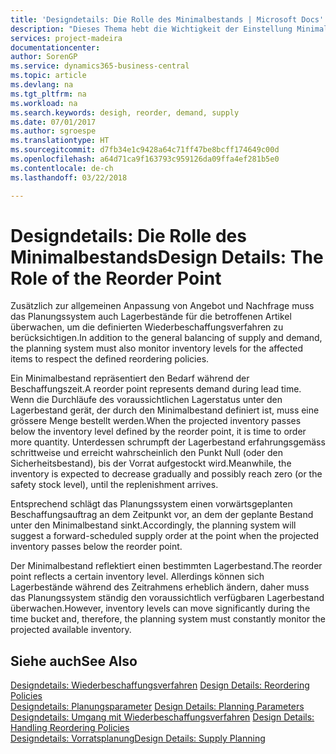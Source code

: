 ```yaml
---
title: 'Designdetails: Die Rolle des Minimalbestands | Microsoft Docs'
description: "Dieses Thema hebt die Wichtigkeit der Einstellung Minimalbed hervor, damit Sie wissen, wann Sie den Bestand erneuern müssen."
services: project-madeira
documentationcenter: 
author: SorenGP
ms.service: dynamics365-business-central
ms.topic: article
ms.devlang: na
ms.tgt_pltfrm: na
ms.workload: na
ms.search.keywords: desigh, reorder, demand, supply
ms.date: 07/01/2017
ms.author: sgroespe
ms.translationtype: HT
ms.sourcegitcommit: d7fb34e1c9428a64c71ff47be8bcff174649c00d
ms.openlocfilehash: a64d71ca9f163793c959126da09ffa4ef281b5e0
ms.contentlocale: de-ch
ms.lasthandoff: 03/22/2018

---
```

# <a name="design-details-the-role-of-the-reorder-point"></a><span data-ttu-id="c00bf-103">Designdetails: Die Rolle des Minimalbestands</span><span class="sxs-lookup"><span data-stu-id="c00bf-103">Design Details: The Role of the Reorder Point</span></span>
<span data-ttu-id="c00bf-104">Zusätzlich zur allgemeinen Anpassung von Angebot und Nachfrage muss das Planungssystem auch Lagerbestände für die betroffenen Artikel überwachen, um die definierten Wiederbeschaffungsverfahren zu berücksichtigen.</span><span class="sxs-lookup"><span data-stu-id="c00bf-104">In addition to the general balancing of supply and demand, the planning system must also monitor inventory levels for the affected items to respect the defined reordering policies.</span></span>  
  
<span data-ttu-id="c00bf-105">Ein Minimalbestand repräsentiert den Bedarf während der Beschaffungszeit.</span><span class="sxs-lookup"><span data-stu-id="c00bf-105">A reorder point represents demand during lead time.</span></span> <span data-ttu-id="c00bf-106">Wenn die Durchläufe des voraussichtlichen Lagerstatus unter den Lagerbestand gerät, der durch den Minimalbestand definiert ist, muss eine grössere Menge bestellt werden.</span><span class="sxs-lookup"><span data-stu-id="c00bf-106">When the projected inventory passes below the inventory level defined by the reorder point, it is time to order more quantity.</span></span> <span data-ttu-id="c00bf-107">Unterdessen schrumpft der Lagerbestand erfahrungsgemäss schrittweise und erreicht wahrscheinlich den Punkt Null (oder den Sicherheitsbestand), bis der Vorrat aufgestockt wird.</span><span class="sxs-lookup"><span data-stu-id="c00bf-107">Meanwhile, the inventory is expected to decrease gradually and possibly reach zero (or the safety stock level), until the replenishment arrives.</span></span>  
  
<span data-ttu-id="c00bf-108">Entsprechend schlägt das Planungssystem einen vorwärtsgeplanten Beschaffungsauftrag an dem Zeitpunkt vor, an dem der geplante Bestand unter den Minimalbestand sinkt.</span><span class="sxs-lookup"><span data-stu-id="c00bf-108">Accordingly, the planning system will suggest a forward-scheduled supply order at the point when the projected inventory passes below the reorder point.</span></span>  
  
<span data-ttu-id="c00bf-109">Der Minimalbestand reflektiert einen bestimmten Lagerbestand.</span><span class="sxs-lookup"><span data-stu-id="c00bf-109">The reorder point reflects a certain inventory level.</span></span> <span data-ttu-id="c00bf-110">Allerdings können sich Lagerbestände während des Zeitrahmens erheblich ändern, daher muss das Planungssystem ständig den voraussichtlich verfügbaren Lagerbestand überwachen.</span><span class="sxs-lookup"><span data-stu-id="c00bf-110">However, inventory levels can move significantly during the time bucket and, therefore, the planning system must constantly monitor the projected available inventory.</span></span>  
  
## <a name="see-also"></a><span data-ttu-id="c00bf-111">Siehe auch</span><span class="sxs-lookup"><span data-stu-id="c00bf-111">See Also</span></span>  
<span data-ttu-id="c00bf-112">[Designdetails: Wiederbeschaffungsverfahren](design-details-reordering-policies.md) </span><span class="sxs-lookup"><span data-stu-id="c00bf-112">[Design Details: Reordering Policies](design-details-reordering-policies.md) </span></span>  
<span data-ttu-id="c00bf-113">[Designdetails: Planungsparameter](design-details-planning-parameters.md) </span><span class="sxs-lookup"><span data-stu-id="c00bf-113">[Design Details: Planning Parameters](design-details-planning-parameters.md) </span></span>  
<span data-ttu-id="c00bf-114">[Designdetails: Umgang mit Wiederbeschaffungsverfahren](design-details-handling-reordering-policies.md) </span><span class="sxs-lookup"><span data-stu-id="c00bf-114">[Design Details: Handling Reordering Policies](design-details-handling-reordering-policies.md) </span></span>  
[<span data-ttu-id="c00bf-115">Designdetails: Vorratsplanung</span><span class="sxs-lookup"><span data-stu-id="c00bf-115">Design Details: Supply Planning</span></span>](design-details-supply-planning.md)
